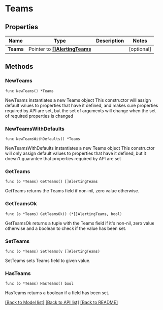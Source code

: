 # Teams

## Properties

Name | Type | Description | Notes
------------ | ------------- | ------------- | -------------
**Teams** | Pointer to [**[]AlertingTeams**](AlertingTeams.md) |  | [optional] 

## Methods

### NewTeams

`func NewTeams() *Teams`

NewTeams instantiates a new Teams object
This constructor will assign default values to properties that have it defined,
and makes sure properties required by API are set, but the set of arguments
will change when the set of required properties is changed

### NewTeamsWithDefaults

`func NewTeamsWithDefaults() *Teams`

NewTeamsWithDefaults instantiates a new Teams object
This constructor will only assign default values to properties that have it defined,
but it doesn't guarantee that properties required by API are set

### GetTeams

`func (o *Teams) GetTeams() []AlertingTeams`

GetTeams returns the Teams field if non-nil, zero value otherwise.

### GetTeamsOk

`func (o *Teams) GetTeamsOk() (*[]AlertingTeams, bool)`

GetTeamsOk returns a tuple with the Teams field if it's non-nil, zero value otherwise
and a boolean to check if the value has been set.

### SetTeams

`func (o *Teams) SetTeams(v []AlertingTeams)`

SetTeams sets Teams field to given value.

### HasTeams

`func (o *Teams) HasTeams() bool`

HasTeams returns a boolean if a field has been set.


[[Back to Model list]](../README.md#documentation-for-models) [[Back to API list]](../README.md#documentation-for-api-endpoints) [[Back to README]](../README.md)


